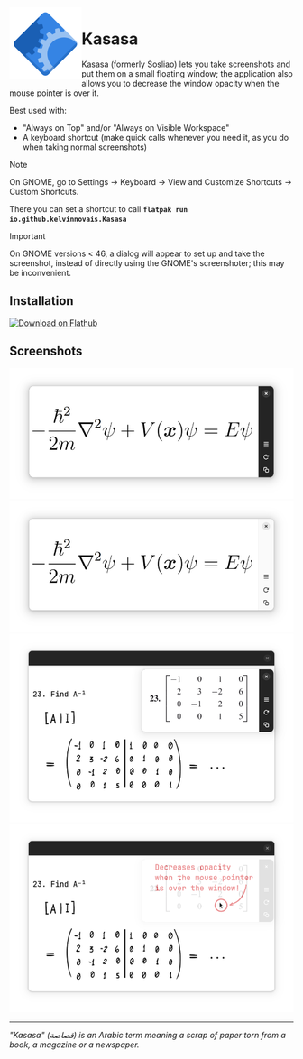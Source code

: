 <img height="128" src="data/icons/hicolor/scalable/apps/io.github.kelvinnovais.Kasasa.svg" align="left"/> 

# Kasasa

Kasasa (formerly Sosliao) lets you take screenshots and put them on a small floating window; the application also allows you to decrease the window opacity when the mouse pointer is over it.

Best used with:
 - "Always on Top" and/or "Always on Visible Workspace"
 - A keyboard shortcut (make quick calls whenever you need it, as you do when taking normal screenshots)

> [!NOTE]
> On GNOME, go to Settings → Keyboard → View and Customize Shortcuts → Custom Shortcuts.
> 
> There you can set a shortcut to call **`flatpak run io.github.kelvinnovais.Kasasa`**

> [!IMPORTANT]
> On GNOME versions < 46, a dialog will appear to set up and take the screenshot,
> instead of directly using the GNOME's screenshoter; this may be inconvenient. 

## Installation

[<img width="240" alt="Download on Flathub" src="https://flathub.org/api/badge?svg&locale=en"/>](https://flathub.org/apps/io.github.kelvinnovais.Kasasa)


## Screenshots

<div align="center">
  <img src="https://github.com/KelvinNovais/Kasasa/blob/main/screenshots/01.png" />
  <img src="https://github.com/KelvinNovais/Kasasa/blob/main/screenshots/02.png" />
</div>
<div align="center">
  <img src="https://github.com/KelvinNovais/Kasasa/blob/main/screenshots/03.png" />
  <img src="https://github.com/KelvinNovais/Kasasa/blob/main/screenshots/04.png" />
</div>

---

_"Kasasa" (قصاصة) is an Arabic term meaning a scrap of paper torn from a book, a magazine or a newspaper._
